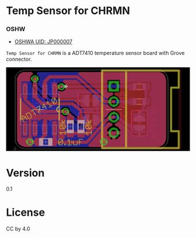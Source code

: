 # Temp Sensor for CHRMN

### OSHW 
- [OSHWA UID: JP000007](https://certification.oshwa.org/jp000007.html)

`Temp Sensor for CHRMN` is a ADT7410 temperature sensor board with Grove connector.

![board](./image.png)

# Version

0.1

# License

CC by 4.0
